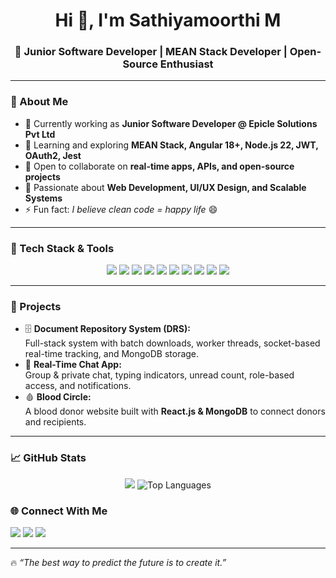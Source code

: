 <h1 align="center">Hi 👋, I'm Sathiyamoorthi M</h1>
<h3 align="center">🚀 Junior Software Developer | MEAN Stack Developer | Open-Source Enthusiast</h3>

---

### 🌟 About Me
- 🔭 Currently working as **Junior Software Developer @ Epicle Solutions Pvt Ltd**
- 🌱 Learning and exploring **MEAN Stack, Angular 18+, Node.js 22, JWT, OAuth2, Jest**
- 👯 Open to collaborate on **real-time apps, APIs, and open-source projects**
- 🎯 Passionate about **Web Development, UI/UX Design, and Scalable Systems**
- ⚡ Fun fact: *I believe clean code = happy life* 😄

---

### 🔧 Tech Stack & Tools
<p align="center">
  <img src="https://img.shields.io/badge/Angular-DD0031?style=for-the-badge&logo=angular&logoColor=white"/>
  <img src="https://img.shields.io/badge/Node.js-339933?style=for-the-badge&logo=nodedotjs&logoColor=white"/>
  <img src="https://img.shields.io/badge/Express.js-000000?style=for-the-badge&logo=express&logoColor=white"/>
  <img src="https://img.shields.io/badge/MongoDB-4EA94B?style=for-the-badge&logo=mongodb&logoColor=white"/>
  <img src="https://img.shields.io/badge/TypeScript-3178C6?style=for-the-badge&logo=typescript&logoColor=white"/>
  <img src="https://img.shields.io/badge/HTML5-E34F26?style=for-the-badge&logo=html5&logoColor=white"/>
  <img src="https://img.shields.io/badge/CSS3-1572B6?style=for-the-badge&logo=css3&logoColor=white"/>
  <img src="https://img.shields.io/badge/Java-007396?style=for-the-badge&logo=java&logoColor=white"/>
  <img src="https://img.shields.io/badge/Git-F05032?style=for-the-badge&logo=git&logoColor=white"/>
  <img src="https://img.shields.io/badge/Jest-C21325?style=for-the-badge&logo=jest&logoColor=white"/>
</p>

---

### 📌 Projects
- 🗄️ **Document Repository System (DRS):**  
  Full-stack system with batch downloads, worker threads, socket-based real-time tracking, and MongoDB storage.  
- 💬 **Real-Time Chat App:**  
  Group & private chat, typing indicators, unread count, role-based access, and notifications.  
- 🩸 **Blood Circle:**  
  A blood donor website built with **React.js & MongoDB** to connect donors and recipients.  

---

### 📈 GitHub Stats
<p align="center">
<!--   <img src="https://github-readme-stats.vercel.app/api?username=sathiyamoorthi-madhesh&show_icons=true&theme=radical" alt="Sathya's GitHub stats"/> -->
  <img src="https://nirzak-streak-stats.vercel.app/?user=sathiyamoorthi-madhesh&theme=dark&hide_border=false"/>
  <img src="https://github-readme-stats.vercel.app/api/top-langs/?username=sathiyamoorthi-madhesh&layout=compact&theme=dark" alt="Top Languages"/>
  
</p>


### 🌐 Connect With Me
<p>
  <a href="mailto:Sathiyamoorthimadhesh@gmail.com"><img src="https://img.shields.io/badge/Email-D14836?style=for-the-badge&logo=gmail&logoColor=white"/></a>
  <a href="https://www.linkedin.com/in/sathiyamoorthi-madhesh-703662280/"><img src="https://img.shields.io/badge/LinkedIn-0077B5?style=for-the-badge&logo=linkedin&logoColor=white"/></a>
  <a href="https://github.com/sathiyamoorthi-madhesh"><img src="https://img.shields.io/badge/GitHub-100000?style=for-the-badge&logo=github&logoColor=white"/></a>
</p>

---

🔥 *“The best way to predict the future is to create it.”*

